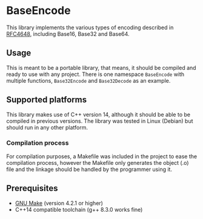 # BaseEncode
This library implements the various types of encoding described in [RFC4648](https://tools.ietf.org/html/rfc4648), including Base16, Base32 and Base64.

## Usage
This is meant to be a portable library, that means, it should be compiled and ready to use with any project.
There is one namespace `BaseEncode` with multiple functions, `Base32Encode` and `Base32Decode` as an example.

## Supported platforms 
This library makes use of C++ version 14, although it should be able to be compiled in previous versions.
The library was tested in Linux (Debian) but should run in any other platform.

### Compilation process
For compilation purposes, a Makefile was included in the project to ease the compilation process, however the Makefile only generates the object (.o) file and the linkage should be handled by the programmer using it.

## Prerequisites
* [GNU Make](https://www.gnu.org/software/make/) (version 4.2.1 or higher)
* C++14 compatible toolchain (g++ 8.3.0 works fine)